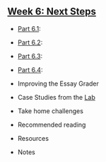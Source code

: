 
## [Week 6: Next Steps](https://github.com/denten-courses/computing-context/blob/master/lecture-notes/lecture-6.md)

- [Part 6.1]():
- [Part 6.2]():
- [Part 6.3]():
- [Part 6.4]():

- Improving the Essay Grader
- Case Studies from the [Lab](http://xpmethod.plaintext.in/strains.html)
- Take home challenges
- Recommended reading
- Resources
- Notes
